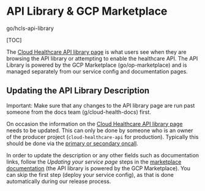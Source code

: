 # API Library & GCP Marketplace

go/hcls-api-library

[TOC]

<!--*
# Document freshness: For more information, see go/fresh-source.
freshness: { owner: 'thelaw' reviewed: '2019-10-30' }
*-->

The
[Cloud Healthcare API library page](https://pantheon.corp.google.com/apis/library/healthcare.googleapis.com)
is what users see when they are browsing the API library or attempting to enable
the healthcare API. The API Library is powered by the GCP Marketplace
(go/op-marketplace) and is managed separately from our service config and
documentation pages.

## Updating the API Library Description

Important: Make sure that any changes to the API library page are run past
someone from the docs team (g/cloud-health-docs) first.

On occasion the information on the
[Cloud Healthcare API library page](https://pantheon.corp.google.com/apis/library/healthcare.googleapis.com)
needs to be updated. This can only be done by someone who is an owner of the
producer project (`cloud-healthcare-api` for production). Typically this should
be done via the [primary or secondary oncall](http://go/hcls-oncall).

In order to update the description or any other fields such as documentation
links, follow the *Updating your service page* steps in the
[marketplace documentation](http://go/op-marketplace) (the API library is
powered by the GCP Marketplace). You can skip the first step (deploy your
service config), as that is done automatically during our release process.
